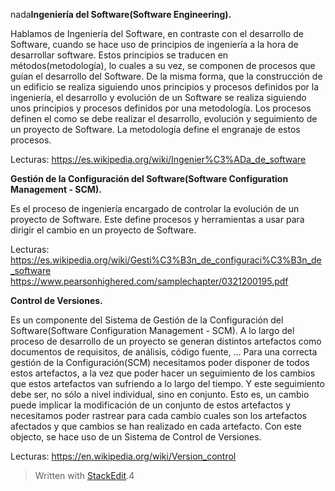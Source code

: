 nada**Ingeniería del Software(Software Engineering).**

Hablamos de Ingeniería del Software, en contraste con el desarrollo de Software, cuando se hace uso de principios de ingeniería a la hora de desarrollar software. Estos principios se traducen en métodos(metodología), lo cuales a su vez, se componen de procesos que guían el desarrollo del Software. 
De la misma forma, que la construcción de un edificio se realiza siguiendo unos principios y procesos definidos por la ingeniería, el desarrollo y evolución de un Software se realiza siguiendo unos principios y procesos definidos por una metodología. 
Los procesos definen el como se debe realizar el desarrollo, evolución y seguimiento de un proyecto de Software. La metodología define el engranaje de estos procesos.

Lecturas:
https://es.wikipedia.org/wiki/Ingenier%C3%ADa_de_software


**Gestión de la Configuración del Software(Software Configuration Management - SCM).**

Es el proceso de ingeniería encargado de controlar la evolución de un proyecto de Software. Este define procesos y herramientas a usar para dirigir el cambio en un proyecto de Software.

Lecturas:
https://es.wikipedia.org/wiki/Gesti%C3%B3n_de_configuraci%C3%B3n_de_software
https://www.pearsonhighered.com/samplechapter/0321200195.pdf

**Control de Versiones.**

Es un componente del Sistema de Gestión de la Configuración del Software(Software Configuration Management - SCM).
A lo largo del proceso de desarrollo de un proyecto se generan distintos artefactos como documentos de requisitos, de análisis, código fuente, ... Para una correcta gestión de la Configuración(SCM) necesitamos poder disponer de todos estos artefactos, a la vez que poder hacer un seguimiento de los cambios que estos artefactos van sufriendo a lo largo del tiempo. Y este seguimiento debe ser, no sólo a nivel individual, sino en conjunto. Esto es, un cambio puede implicar la modificación de un conjunto de estos artefactos y necesitamos poder rastrear para cada cambio cuales son los artefactos afectados y que cambios se han realizado en cada artefacto. Con este objecto, se hace uso de un Sistema de Control de Versiones.

Lecturas:
https://en.wikipedia.org/wiki/Version_control


> Written with [StackEdit](https://stackedit.io/).4













 
